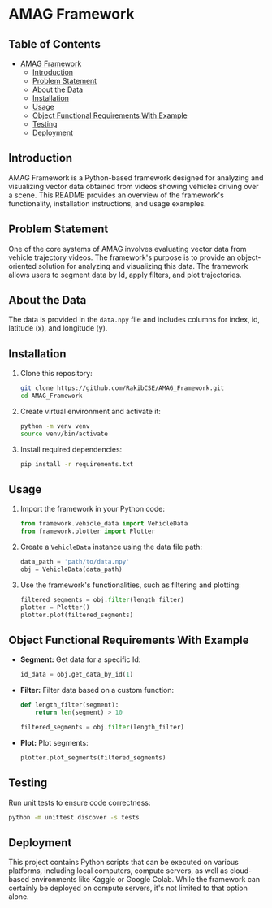 # AMAG Framework

## Table of Contents

- [AMAG Framework](#amag-framework)
    - [Introduction](#introduction)
    - [Problem Statement](#problem-statement)
    - [About the Data](#about-the-data)
    - [Installation](#installation)
    - [Usage](#usage)
    - [Object Functional Requirements With Example](#object-functional-requirements-with-example)
    - [Testing](#testing)
    - [Deployment](#deployment)

## Introduction

AMAG Framework is a Python-based framework designed for analyzing and visualizing vector data obtained from videos
showing vehicles driving over a scene. This README provides an overview of the framework's functionality, installation
instructions, and usage examples.

## Problem Statement

One of the core systems of AMAG involves evaluating vector data from vehicle trajectory videos. The framework's purpose
is to provide an object-oriented solution for analyzing and visualizing this data. The framework allows users to segment
data by Id, apply filters, and plot trajectories.

## About the Data

The data is provided in the `data.npy` file and includes columns for index, id, latitude (x), and longitude (y).

## Installation

1. Clone this repository:

   ```sh
   git clone https://github.com/RakibCSE/AMAG_Framework.git
   cd AMAG_Framework
   ```
2. Create virtual environment and activate it:

    ```sh
   python -m venv venv
   source venv/bin/activate
   ```

3. Install required dependencies:

   ```sh
   pip install -r requirements.txt
   ```

## Usage

1. Import the framework in your Python code:

   ```python
   from framework.vehicle_data import VehicleData
   from framework.plotter import Plotter
   ```

2. Create a `VehicleData` instance using the data file path:

   ```python
   data_path = 'path/to/data.npy'
   obj = VehicleData(data_path)
   ```

3. Use the framework's functionalities, such as filtering and plotting:

   ```python
   filtered_segments = obj.filter(length_filter)
   plotter = Plotter()
   plotter.plot(filtered_segments)
   ```

## Object Functional Requirements With Example

- **Segment:** Get data for a specific Id:

  ```python
  id_data = obj.get_data_by_id(1)
  ```

- **Filter:** Filter data based on a custom function:

  ```python
  def length_filter(segment):
      return len(segment) > 10

  filtered_segments = obj.filter(length_filter)
  ```

- **Plot:** Plot segments:

  ```python
  plotter.plot_segments(filtered_segments)
  ```

## Testing

Run unit tests to ensure code correctness:

```sh
python -m unittest discover -s tests
```

## Deployment

This project contains Python scripts that can be executed on various platforms, including local computers, compute
servers, as well as cloud-based environments like Kaggle or Google Colab. While the framework can certainly be deployed
on compute servers, it's not limited to that option alone.
